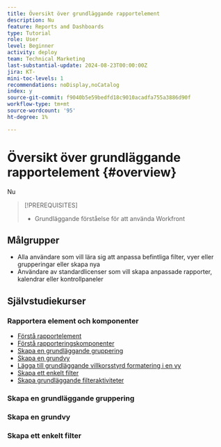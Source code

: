 ```yaml
---
title: Översikt över grundläggande rapportelement
description: Nu
feature: Reports and Dashboards
type: Tutorial
role: User
level: Beginner
activity: deploy
team: Technical Marketing
last-substantial-update: 2024-08-23T00:00:00Z
jira: KT-
mini-toc-levels: 1
recommendations: noDisplay,noCatalog
index: y
source-git-commit: f9040b5e59bedfd18c9010acadfa755a3886d90f
workflow-type: tm+mt
source-wordcount: '95'
ht-degree: 1%

---
```



# Översikt över grundläggande rapportelement {#overview}

Nu

>[!PREREQUISITES]
>
>* Grundläggande förståelse för att använda Workfront


## Målgrupper

* Alla användare som vill lära sig att anpassa befintliga filter, vyer eller grupperingar eller skapa nya
* Användare av standardlicenser som vill skapa anpassade rapporter, kalendrar eller kontrollpaneler

## Självstudiekurser

### Rapportera element och komponenter

* [Förstå rapportelement](/help/reporting/basic-reporting/reporting-elements.md)
* [Förstå rapporteringskomponenter](/help/reporting/basic-reporting/reporting-components.md)
* [Skapa en grundläggande gruppering](/help/reporting/basic-reporting/create-a-basic-grouping.md)
* [Skapa en grundvy](/help/reporting/basic-reporting/create-a-basic-view.md)
* [Lägga till grundläggande villkorsstyrd formatering i en vy](/help/reporting/basic-reporting/add-basic-conditional-formatting-to-a-view.md)
* [Skapa ett enkelt filter](/help/reporting/basic-reporting/create-a-basic-filter.md)
* [Skapa grundläggande filteraktiviteter](/help/reporting/basic-reporting/create-a-basic-filter-activity.md)


### Skapa en grundläggande gruppering



### Skapa en grundvy



### Skapa ett enkelt filter



